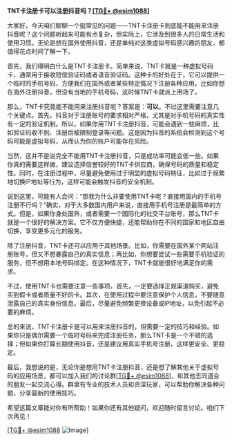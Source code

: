 **TNT卡注册卡可以注册抖音吗？[[TG💪+ @esim1088](https://t.me/s/esim1088)]**

大家好，今天咱们聊聊一个挺常见的问题——TNT卡注册卡到底能不能用来注册抖音呢？这个问题听起来可能有点复杂，但实际上，它涉及到很多人的日常生活和使用习惯。无论是想在国外使用抖音，还是单纯对这类虚拟号码感兴趣的朋友，都值得花点时间了解一下。

首先，我们得明白什么是TNT卡注册卡。简单来说，TNT卡就是一种虚拟号码卡，通常用于接收短信验证码或者语音验证码。这种卡的好处在于，它可以提供一个临时的手机号码，方便我们在国外或者某些特定情况下注册各种应用。比如你想在海外注册抖音，但没有当地的手机号码，这时候TNT卡就派上用场了。

那么，TNT卡究竟能不能用来注册抖音呢？答案是：**可以**。不过这里需要注意几个关键点。首先，抖音对于注册账号的要求相对严格，尤其是对手机号码的真实性有一定的验证机制。所以，如果你用TNT卡注册抖音，可能会遇到一些麻烦，比如验证码收不到、注册后被限制登录等问题。这是因为抖音的系统会检测到这个号码可能是虚拟号码，从而认为你的账户可能存在风险。

当然，这并不是说完全不能用TNT卡注册抖音，只是成功率可能会低一些。如果你真的需要这样做，建议选择信誉较好的TNT卡供应商，确保号码的质量和稳定性。同时，在注册过程中，尽量避免使用过于明显的虚拟号码特征，比如过于频繁地切换IP地址等行为，这样可能会触发抖音的安全机制。

说到这里，可能有人会问：“那我为什么非要使用TNT卡呢？直接用国内的手机号注册不行吗？”确实，对于大多数国内用户来说，直接用手机号注册是最简单的方式。但是，如果你身处国外，或者需要一个国际化的社交平台账号，那么TNT卡就是一个很好的解决方案。它不仅方便快捷，还能帮助你在不同的国家和地区自由切换，享受更多元化的服务。

除了注册抖音，TNT卡还可以应用于其他场景。比如，你需要在国外某个网站注册账号，但又不想暴露自己的真实信息；再比如，你想要尝试一些需要手机验证的服务，但不想用本地号码绑定。在这种情况下，TNT卡就能很好地满足你的需求。

不过，使用TNT卡也需要注意一些事项。首先，一定要选择正规渠道购买，避免买到假卡或者质量不好的卡。其次，在使用过程中要注意保护个人信息，不要随意泄露自己的真实身份信息。最后，尽量避免频繁更换设备或IP地址，以免引起不必要的麻烦。

总的来说，TNT卡注册卡是可以用来注册抖音的，但需要一定的技巧和经验。如果你只是偶尔需要一个临时号码来完成注册任务，那么TNT卡是一个不错的选择；但如果你打算长期使用抖音，还是建议用真实手机号注册，这样更安全、更稳定。

最后，我想说的是，无论你是想用TNT卡注册抖音，还是想了解其他关于虚拟号码的应用场景，都可以加入我们的讨论群[[TG💪+ @esim1088](https://t.me/s/esim1088)]，和其他志同道合的朋友一起交流心得。群里有专业的技术人员和资深玩家，可以帮助你解决各种问题，分享最新的使用技巧。

希望这篇文章能对你有所帮助！如果你还有其他疑问，欢迎随时留言讨论。咱们下次再见！

[[TG💪+ @esim1088](https://t.me/s/esim1088) ![Image](https://i.postimg.cc/4NQfJmqS/Snipaste-2025-05-13-00-14-12.png)]